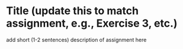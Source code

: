 # Title (update this to match assignment, e.g., Exercise 3, etc.)

add short (1-2 sentences) description of assignment here
